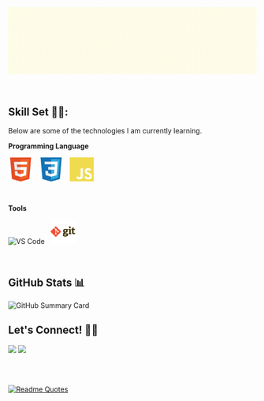 <!--START_SECTION:waka-->

<!--END_SECTION:waka-->

[![MasterHead](https://github.com/gabrielescudine/gabrielescudine/blob/main/banner_github.gif)](https://github.com/gabrielescudine/gabrielescudine/blob/main/banner_github.gif)

 
 &nbsp;
 &nbsp;


## Skill Set 🧑‍💻:
<p>Below are some of the technologies I am currently learning.</p>

<p><strong>Programming Language</strong><p>
<div style="display:inline-block;">
<img align="center" alt="Logo-HTML" height="50" width="50" src="https://raw.githubusercontent.com/devicons/devicon/master/icons/html5/html5-original.svg"> &nbsp; <img align="center" alt="Logo-CSS" height="50" width="50" src="https://raw.githubusercontent.com/devicons/devicon/master/icons/css3/css3-original.svg"> &nbsp; <abbr title="Learning at this moment."><img align="center" alt="Logo-JS" height="50" width="50" src="https://raw.githubusercontent.com/devicons/devicon/master/icons/javascript/javascript-plain.svg"></abbr> &nbsp;
</div>

&nbsp;

<p><strong>Tools</strong></p>
<div style="display:inline-block;">
<img title="VS Code" alt="VS Code" width="50px" src="https://img.icons8.com/fluent/48/000000/visual-studio-code-2019.png"> &nbsp;
<img title="git" alt="git" width="50px" src="https://raw.githubusercontent.com/github/explore/master/topics/git/git.png">
</div>

&nbsp;

## GitHub Stats 📊

<!--<img title="GitHub Stats" alt="GitHub Stats" src="https://github-readme-stats-git-masterrstaa-rickstaa.vercel.app/api?username=gabrielescudine&theme=dracula">-->
<!--<img title="GitHub Streak Stats" alt="GitHub Streak Stats" src="https://github-readme-streak-stats.herokuapp.com/?user=gabrielescudine&theme=dracula"> -->
<img title="GitHub Summary Card" alt="GitHub Summary Card" src="https://github-profile-summary-cards.vercel.app/api/cards/profile-details?username=gabrielescudine&theme=dracula">


## Let's Connect! 🙋‍♂️

<div> 
<a href = "mailto:gabrielescudine.05@gmail.com" target="_blank"><img src="https://img.shields.io/badge/Gmail-EA4335.svg?style=for-the-badge&logo=Gmail&logoColor=white" width="100"></a>
<a href="https://www.linkedin.com/in/gabrieljoffilyescudine/" target="_blank"><img src="https://img.shields.io/badge/LinkedIn-0A66C2.svg?style=for-the-badge&logo=LinkedIn&logoColor=white" width="130"></a> 
</div>&nbsp;&nbsp;

&nbsp;

  
 [![Readme Quotes](https://quotes-github-readme.vercel.app/api?type=horizontal&theme=catppuccin_mocha)](https://github.com/piyushsuthar/github-readme-quotes)
